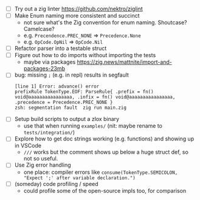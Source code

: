 - [ ] Try out a zig linter https://github.com/nektro/ziglint
- [ ] Make Enum naming more consistent and succinct
  - not sure what's the Zig convention for enum naming. Shoutcase? Camelcase?
  - e.g. `Precendence.PREC_NONE` => `Precedence.None`
  - e.g. `OpCode.OpNil` => `OpCode.Nil`
- [ ] Refactor parser into a testable struct
- [ ] Figure out how to do imports without importing the tests
  - maybe via packages https://zig.news/mattnite/import-and-packages-23mb
- [ ] bug: missing `;` (e.g. in repl) results in segfault
  ```
  [line 1] Error: advance() error
  prefixRule TokenType.EOF: ParseRule{ .prefix = fn() void@aaaaaaaaaaaaaaaa, .infix = fn() void@aaaaaaaaaaaaaaaa, .precedence = Precedence.PREC_NONE }
  zsh: segmentation fault  zig run main.zig
  ```
- [ ] Setup build scripts to output a zlox binary
  - use that when running `examples/` (nit: maybe rename to `tests/integration/`)
- [ ] Explore how to get doc strings working (e.g. functions) and showing up in VSCode
  - `///` works but the comment shows up below a huge struct def, so not so useful.
- [ ] Use Zig error handling
  - one place: compiler errors like `consume(TokenType.SEMICOLON, "Expect ';' after variable declaration.")`
- [ ] (someday) code profiling / speed
  - could profile some of the open-source impls too, for comparison
